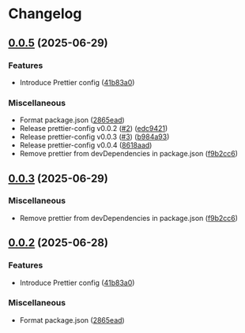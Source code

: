 # Changelog

## [0.0.5](https://github.com/nadlejs/config/compare/prettier-config/v0.0.4...prettier-config/v0.0.5) (2025-06-29)


### Features

* Introduce Prettier config ([41b83a0](https://github.com/nadlejs/config/commit/41b83a0aa5f0684c32c96fffbea7e07e15778af8))


### Miscellaneous

* Format package.json ([2865ead](https://github.com/nadlejs/config/commit/2865ead2f2feed0880aa8f10878250baeb736f25))
* Release  prettier-config v0.0.2 ([#2](https://github.com/nadlejs/config/issues/2)) ([edc9421](https://github.com/nadlejs/config/commit/edc94218ec28042910ddcdbaee15f424ef7ada7a))
* Release prettier-config v0.0.3 ([#3](https://github.com/nadlejs/config/issues/3)) ([b984a93](https://github.com/nadlejs/config/commit/b984a93432a59d45b699bc64543f83f4d3388cb4))
* Release prettier-config v0.0.4 ([8618aad](https://github.com/nadlejs/config/commit/8618aadea3d07da0253174ec2d6f9cd952e0ed12))
* Remove prettier from devDependencies in package.json ([f9b2cc6](https://github.com/nadlejs/config/commit/f9b2cc64e532a022a8eaf1a5adb277cbd11bbb21))

## [0.0.3](https://github.com/nadlejs/config/compare/prettier-config-v0.0.2...prettier-config-v0.0.3) (2025-06-29)


### Miscellaneous

* Remove prettier from devDependencies in package.json ([f9b2cc6](https://github.com/nadlejs/config/commit/f9b2cc64e532a022a8eaf1a5adb277cbd11bbb21))

## [0.0.2](https://github.com/nadlejs/config/compare/prettier-config-v0.0.1...prettier-config-v0.0.2) (2025-06-28)


### Features

* Introduce Prettier config ([41b83a0](https://github.com/nadlejs/config/commit/41b83a0aa5f0684c32c96fffbea7e07e15778af8))


### Miscellaneous

* Format package.json ([2865ead](https://github.com/nadlejs/config/commit/2865ead2f2feed0880aa8f10878250baeb736f25))
